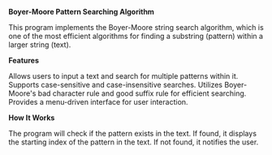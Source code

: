 **Boyer-Moore Pattern Searching Algorithm**

This program implements the Boyer-Moore string search algorithm, which is one of the most efficient algorithms for finding a substring (pattern) within a larger string (text).

**Features**

Allows users to input a text and search for multiple patterns within it.
Supports case-sensitive and case-insensitive searches.
Utilizes Boyer-Moore's bad character rule and good suffix rule for efficient searching.
Provides a menu-driven interface for user interaction.

**How It Works**

The program will check if the pattern exists in the text.
If found, it displays the starting index of the pattern in the text.
If not found, it notifies the user.
